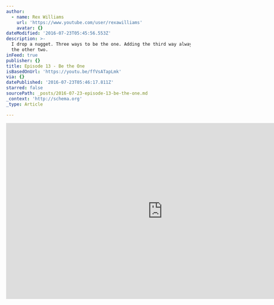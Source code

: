 ```yaml
---
author:
  - name: Rex Williams
    url: 'https://www.youtube.com/user/rexawilliams'
    avatar: {}
dateModified: '2016-07-23T05:45:56.553Z'
description: >-
  I drop a nugget. Three ways to be the one. Adding the third way always helps
  the other two.
inFeed: true
publisher: {}
title: Episode 13 - Be the One
isBasedOnUrl: 'https://youtu.be/ffVsATapLmk'
via: {}
datePublished: '2016-07-23T05:46:17.811Z'
starred: false
sourcePath: _posts/2016-07-23-episode-13-be-the-one.md
_context: 'http://schema.org'
_type: Article

---
```

<iframe src="https://cdn.embedly.com/widgets/media.html?src=https://www.youtube.com/embed/ffVsATapLmk?feature=oembed&amp;url=http://www.youtube.com/watch?v=ffVsATapLmk&amp;image=https://i.ytimg.com/vi/ffVsATapLmk/hqdefault.jpg&amp;key=b7d04c9b404c499eba89ee7072e1c4f7&amp;type=text/html&amp;schema=youtube" width="854" height="480" scrolling="no" frameborder="0" allowfullscreen="" style=""></iframe>